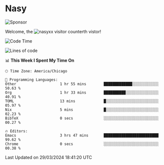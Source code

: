 # Nasy

<!--
<p align="center">
<img height="200" src="https://github-readme-stats.vercel.app/api?username=nasyxx&count_private=true&show_icons=true&theme=dracula&include_all_commits=true"/>
<img height="200" src="https://github-readme-stats.vercel.app/api/top-langs/?username=nasyxx&theme=dracula&hide=html,jupyter+notebook&count_private=true&show_icons=true"/>
</p>

  
----------------
-->

![Sponsor](https://img.shields.io/static/v1.svg?label=Sponsor&message=%E2%9D%A4&logo=GitHub&style=flat&color=pink)
 
Welcome, the ![nasyxx visitor counter](https://count.getloli.com/get/@nasyxx?theme=rule34)th vistor!
 
<!--START_SECTION:waka-->
![Code Time](http://img.shields.io/badge/Code%20Time-4%2C363%20hrs%2040%20mins-blue)

![Lines of code](https://img.shields.io/badge/From%20Hello%20World%20I%27ve%20Written-6.3%20million%20lines%20of%20code-blue)

📊 **This Week I Spent My Time On** 

```text
🕑︎ Time Zone: America/Chicago

💬 Programming Languages: 
Other                    1 hr 55 mins        █████████████░░░░░░░░░░░░   50.63 % 
Org                      1 hr 33 mins        ██████████░░░░░░░░░░░░░░░   40.91 % 
TOML                     13 mins             █░░░░░░░░░░░░░░░░░░░░░░░░   05.97 % 
Nix                      5 mins              █░░░░░░░░░░░░░░░░░░░░░░░░   02.23 % 
BibTeX                   0 secs              ░░░░░░░░░░░░░░░░░░░░░░░░░   00.27 % 

🔥 Editors: 
Emacs                    3 hrs 47 mins       █████████████████████████   99.62 % 
Chrome                   0 secs              ░░░░░░░░░░░░░░░░░░░░░░░░░   00.38 % 
```


 Last Updated on 29/03/2024 18:41:20 UTC
<!--END_SECTION:waka-->

<!-- ![visitors](https://visitor-badge.laobi.icu/badge?page_id=nasyxx.nasyxx) -->
